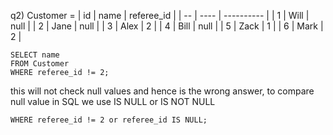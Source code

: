 q2)
Customer =
| id | name | referee_id |
| -- | ---- | ---------- |
| 1  | Will | null       |
| 2  | Jane | null       |
| 3  | Alex | 2          |
| 4  | Bill | null       |
| 5  | Zack | 1          |
| 6  | Mark | 2          |

```
SELECT name 
FROM Customer
WHERE referee_id != 2; 
```
this will not check null values and hence is the wrong answer, to compare null value in SQL we use IS NULL or IS NOT NULL

```
WHERE referee_id != 2 or referee_id IS NULL;
```
 
